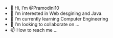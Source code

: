 - 👋 Hi, I’m @Pramodini10
- 👀 I’m interested in Web desgining and Java.
- 🌱 I’m currently learning Computer Engineering
- 💞️ I’m looking to collaborate on ...
- 📫 How to reach me ...

<!---
Pramodini10/Pramodini10 is a ✨ special ✨ repository because its `README.md` (this file) appears on your GitHub profile.
You can click the Preview link to take a look at your changes.
--->
